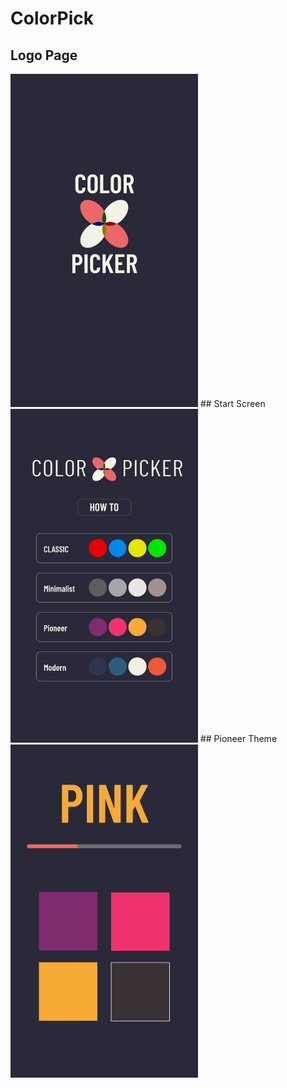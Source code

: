 # ColorPick

## Logo Page
<img src="logopage.png" width="300px">
## Start Screen
<img src="startscreen.png" width="300px">
## Pioneer Theme
<img src="demopioneer1.png" width="300px">
